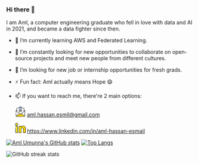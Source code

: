 ### Hi there 👋

I am Aml, a computer engineering graduate who fell in love with data and AI in 2021, and became a data fighter since then.

- 🌱 I’m currently learning AWS and Federated Learning.
- 🔭 I’m constantly looking for new opportunities to collaborate on open-source projects and meet new people from different cultures.
- 🤔 I’m looking for new job or internship opportunities for fresh grads.
- ⚡ Fun fact: Aml actually means Hope 😄 
- 📫 If you want to reach me, there're 2 main options:<br>

  <img src="https://github.com/Aml-Hassan-Abd-El-hamid/Aml-Hassan-Abd-El-hamid/blob/main/imgs/email_3296464.png" width="28" height="27" > aml.hassan.esmil@gmail.com

  <img src="https://github.com/Aml-Hassan-Abd-El-hamid/Aml-Hassan-Abd-El-hamid/blob/main/imgs/linkedin_220586.png" width="28" height="27" > https://www.linkedin.com/in/aml-hassan-esmail


[![Aml Umunna's GitHub stats](https://github-readme-stats.vercel.app/api?username=Aml-Hassan-Abd-El-hamid)](https://github.com/Aml-Hassan-Abd-El-hamid/github-readme-stats)
[![Top Langs](https://github-readme-stats.vercel.app/api/top-langs/?username=Aml-Hassan-Abd-El-hamid&layout=compact)](https://github.com/Aml-Hassan-Abd-El-hamid/github-readme-stats) 

![GitHub streak stats](https://github-readme-streak-stats.herokuapp.com/?user=Aml-Hassan-Abd-El-hamid) 

